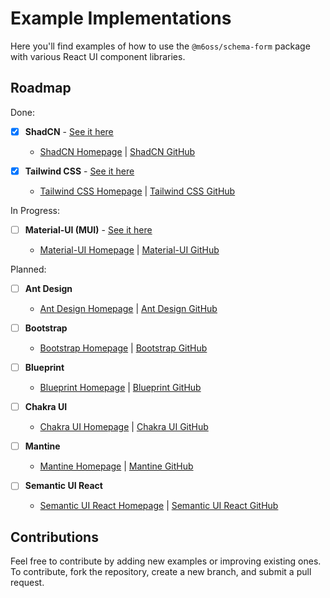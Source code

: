 # Example Implementations

Here you'll find examples of how to use the `@m6oss/schema-form` package with various React UI component libraries.

## Roadmap

Done:

- [x] **ShadCN** - [See it here](https://github.com/m6io/schema-form-example-shadcn-ui.git)

  - [ShadCN Homepage](https://ui.shadcn.com/) | [ShadCN GitHub](https://github.com/shadcn-ui/ui)

- [x] **Tailwind CSS** - [See it here](https://github.com/m6io/schema-form-example-tailwindcss.git)

  - [Tailwind CSS Homepage](https://tailwindcss.com/) | [Tailwind CSS GitHub](https://github.com/tailwindlabs/tailwindcss)

In Progress:

- [ ] **Material-UI (MUI)** - [See it here](https://github.com/m6io/schema-form-example-material-ui.git)

  - [Material-UI Homepage](https://mui.com/) | [Material-UI GitHub](https://github.com/mui/material-ui)

Planned:

- [ ] **Ant Design**

  - [Ant Design Homepage](https://ant.design/) | [Ant Design GitHub](https://github.com/ant-design/ant-design)

- [ ] **Bootstrap**

  - [Bootstrap Homepage](https://getbootstrap.com/) | [Bootstrap GitHub](https://github.com/twbs/bootstrap)

- [ ] **Blueprint**

  - [Blueprint Homepage](https://blueprintjs.com/) | [Blueprint GitHub](https://github.com/palantir/blueprint)

- [ ] **Chakra UI**

  - [Chakra UI Homepage](https://chakra-ui.com/) | [Chakra UI GitHub](https://github.com/chakra-ui/chakra-ui)

- [ ] **Mantine**

  - [Mantine Homepage](https://mantine.dev/) | [Mantine GitHub](https://github.com/mantinedev/mantine)

- [ ] **Semantic UI React**

  - [Semantic UI React Homepage](https://react.semantic-ui.com/) | [Semantic UI React GitHub](https://github.com/Semantic-Org/Semantic-UI-React)

## Contributions

Feel free to contribute by adding new examples or improving existing ones. To contribute, fork the repository, create a new branch, and submit a pull request.
